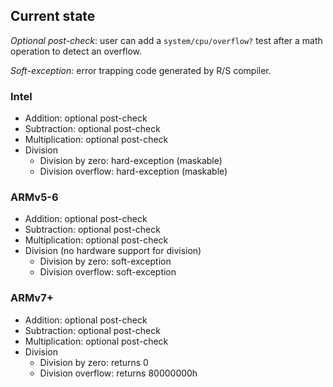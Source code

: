 ## Current state

_Optional post-check_: user can add a `system/cpu/overflow?` test after a math operation to detect an overflow.

_Soft-exception:_ error trapping code generated by R/S compiler.

### Intel

* Addition: optional post-check
* Subtraction: optional post-check
* Multiplication: optional post-check
* Division
    * Division by zero: hard-exception (maskable)
    * Division overflow: hard-exception (maskable)

### ARMv5-6

* Addition: optional post-check
* Subtraction: optional post-check
* Multiplication: optional post-check
* Division (no hardware support for division)
    * Division by zero: soft-exception
    * Division overflow: soft-exception

### ARMv7+

* Addition: optional post-check
* Subtraction: optional post-check
* Multiplication: optional post-check
* Division
    * Division by zero: returns 0
    * Division overflow: returns 80000000h
